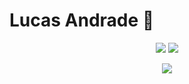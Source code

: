 <h1>Lucas Andrade 🤠</h1> 

<p align="center">
    <img src="https://github-readme-stats.vercel.app/api?username=luuck4s&theme=dracula&include_all_commits=true&count_private=true&hide=stars,issues&show_icons=true">
    <img src="https://github-readme-stats.vercel.app/api/top-langs/?username=luuck4s&theme=dracula&include_all_commits=true&count_private=true&layout=compact">
</p> 

<div align='center'>
<a height="150em" href="http://www.github.com/Luuck4s"><img src="https://github-readme-streak-stats.herokuapp.com/?user=Luuck4s&theme=dracula&include_all_commits=true&count_private=true" /></a>
</div>
